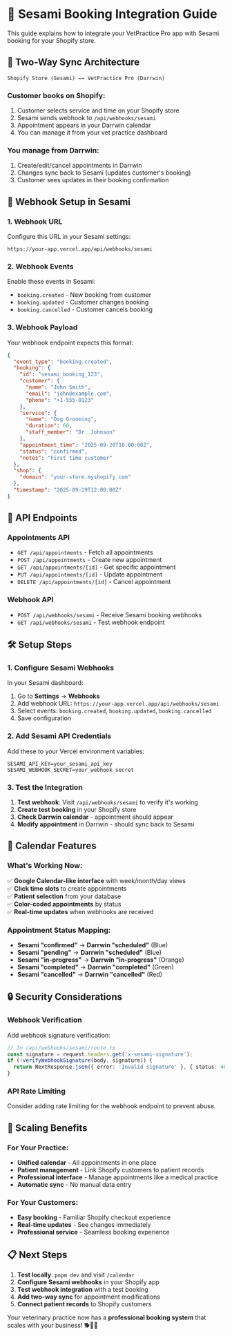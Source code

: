 # 🔗 Sesami Booking Integration Guide

This guide explains how to integrate your VetPractice Pro app with Sesami booking for your Shopify store.

## 🎯 Two-Way Sync Architecture

```
Shopify Store (Sesami) ←→ VetPractice Pro (Darrwin)
```

### **Customer books on Shopify:**
1. Customer selects service and time on your Shopify store
2. Sesami sends webhook to `/api/webhooks/sesami`
3. Appointment appears in your Darrwin calendar
4. You can manage it from your vet practice dashboard

### **You manage from Darrwin:**
1. Create/edit/cancel appointments in Darrwin
2. Changes sync back to Sesami (updates customer's booking)
3. Customer sees updates in their booking confirmation

## 📡 Webhook Setup in Sesami

### **1. Webhook URL**
Configure this URL in your Sesami settings:
```
https://your-app.vercel.app/api/webhooks/sesami
```

### **2. Webhook Events**
Enable these events in Sesami:
- `booking.created` - New booking from customer
- `booking.updated` - Customer changes booking
- `booking.cancelled` - Customer cancels booking

### **3. Webhook Payload**
Your webhook endpoint expects this format:
```json
{
  "event_type": "booking.created",
  "booking": {
    "id": "sesami_booking_123",
    "customer": {
      "name": "John Smith",
      "email": "john@example.com",
      "phone": "+1-555-0123"
    },
    "service": {
      "name": "Dog Grooming",
      "duration": 60,
      "staff_member": "Dr. Johnson"
    },
    "appointment_time": "2025-09-20T10:00:00Z",
    "status": "confirmed",
    "notes": "First time customer"
  },
  "shop": {
    "domain": "your-store.myshopify.com"
  },
  "timestamp": "2025-09-19T12:00:00Z"
}
```

## 🔄 API Endpoints

### **Appointments API**
- `GET /api/appointments` - Fetch all appointments
- `POST /api/appointments` - Create new appointment
- `GET /api/appointments/[id]` - Get specific appointment
- `PUT /api/appointments/[id]` - Update appointment
- `DELETE /api/appointments/[id]` - Cancel appointment

### **Webhook API**
- `POST /api/webhooks/sesami` - Receive Sesami booking webhooks
- `GET /api/webhooks/sesami` - Test webhook endpoint

## 🛠️ Setup Steps

### **1. Configure Sesami Webhooks**
In your Sesami dashboard:
1. Go to **Settings** → **Webhooks**
2. Add webhook URL: `https://your-app.vercel.app/api/webhooks/sesami`
3. Select events: `booking.created`, `booking.updated`, `booking.cancelled`
4. Save configuration

### **2. Add Sesami API Credentials**
Add these to your Vercel environment variables:
```
SESAMI_API_KEY=your_sesami_api_key
SESAMI_WEBHOOK_SECRET=your_webhook_secret
```

### **3. Test the Integration**
1. **Test webhook**: Visit `/api/webhooks/sesami` to verify it's working
2. **Create test booking** in your Shopify store
3. **Check Darrwin calendar** - appointment should appear
4. **Modify appointment** in Darrwin - should sync back to Sesami

## 📅 Calendar Features

### **What's Working Now:**
✅ **Google Calendar-like interface** with week/month/day views  
✅ **Click time slots** to create appointments  
✅ **Patient selection** from your database  
✅ **Color-coded appointments** by status  
✅ **Real-time updates** when webhooks are received  

### **Appointment Status Mapping:**
- **Sesami "confirmed"** → **Darrwin "scheduled"** (Blue)
- **Sesami "pending"** → **Darrwin "scheduled"** (Blue)
- **Sesami "in-progress"** → **Darrwin "in-progress"** (Orange)
- **Sesami "completed"** → **Darrwin "completed"** (Green)
- **Sesami "cancelled"** → **Darrwin "cancelled"** (Red)

## 🔒 Security Considerations

### **Webhook Verification**
Add webhook signature verification:
```typescript
// In /api/webhooks/sesami/route.ts
const signature = request.headers.get('x-sesami-signature');
if (!verifyWebhookSignature(body, signature)) {
  return NextResponse.json({ error: 'Invalid signature' }, { status: 401 });
}
```

### **API Rate Limiting**
Consider adding rate limiting for the webhook endpoint to prevent abuse.

## 🚀 Scaling Benefits

### **For Your Practice:**
- **Unified calendar** - All appointments in one place
- **Patient management** - Link Shopify customers to patient records
- **Professional interface** - Manage appointments like a medical practice
- **Automatic sync** - No manual data entry

### **For Your Customers:**
- **Easy booking** - Familiar Shopify checkout experience
- **Real-time updates** - See changes immediately
- **Professional service** - Seamless booking experience

## 📋 Next Steps

1. **Test locally**: `pnpm dev` and visit `/calendar`
2. **Configure Sesami webhooks** in your Shopify app
3. **Test webhook integration** with a test booking
4. **Add two-way sync** for appointment modifications
5. **Connect patient records** to Shopify customers

Your veterinary practice now has a **professional booking system** that scales with your business! 🐕👩‍⚕️
